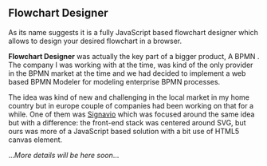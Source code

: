 ## Flowchart Designer

As its name suggests it is a fully JavaScript based flowchart designer which allows to design your desired flowchart in a browser.

__Flowchart Designer__ was actually the key part of a bigger product, A BPMN . The company I was working with at the time, was kind of the only provider in the BPMN market at the time and we had decided to implement a web based BPMN Modeler for modeling enterprise BPMN processes.

The idea was kind of new and challenging in the local market in my home country but in europe couple of companies had been working on that for a while. One of them was [Signavio](http://www.signavio.com) which was focused around the same idea but with a difference: the front-end stack was centered around SVG, but ours was more of a JavaScript based solution with a bit use of HTML5 canvas element.

...*More details will be here soon*...